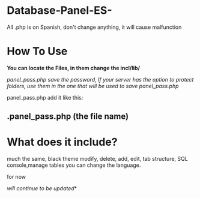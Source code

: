 # Database-Panel-ES-
All .php is on Spanish, don't change anything, it will cause malfunction

# How To Use

**You can locate the Files, in them change the incl/lib/**

*panel_pass.php 
save the password,
If your server has the option to protect folders, use them in the one that will be used to save panel_pass.php*

panel_pass.php add it like this:

.panel_pass.php (the file name)
---

# What does it include?

much the same,
black theme
modify, delete, add, edit, tab structure, SQL console,manage tables
you can change the language.

for now

*will continue to be updated**
